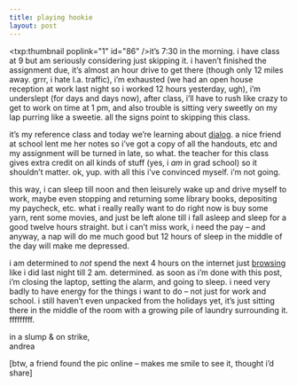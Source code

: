 ```yaml
---
title: playing hookie
layout: post
---
```


<span class="pic"><txp:thumbnail poplink="1" id="86" /></span>it&#8217;s 7:30 in the morning. i have class at 9 but am seriously considering just skipping it. i haven&#8217;t finished the assignment due, it&#8217;s almost an hour drive to get there (though only 12 miles away. grrr, i hate l.a. traffic), i&#8217;m exhausted (we had an open house reception at work last night so i worked 12 hours yesterday, ugh), i&#8217;m underslept (for days and days now), after class, i&#8217;ll have to rush like crazy to get to work on time at 1 pm, and also trouble is sitting very sweetly on my lap purring like a sweetie. all the signs point to skipping this class. 

it&#8217;s my reference class and today we&#8217;re learning about [dialog][1]. a nice friend at school lent me her notes so i&#8217;ve got a copy of all the handouts, etc and my assignment will be turned in late, so what. the teacher for this class gives extra credit on all kinds of stuff (yes, i *am* in grad school) so it shouldn&#8217;t matter. ok, yup. with all this i&#8217;ve convinced myself. i&#8217;m not going. 

this way, i can sleep till noon and then leisurely wake up and drive myself to work, maybe even stopping and returning some library books, depositing my paycheck, etc. what i really really want to do right now is buy some yarn, rent some movies, and just be left alone till i fall asleep and sleep for a good twelve hours straight. but i can&#8217;t miss work, i need the pay &#8211; and anyway, a nap will do me much good but 12 hours of sleep in the middle of the day will make me depressed.

i am determined to *not* spend the next 4 hours on the internet just [b][2][r][3][o][4][w][5][s][6][i]()[n][7][g][8] like i did last night till 2 am. determined. as soon as i&#8217;m done with this post, i&#8217;m closing the laptop, setting the alarm, and going to sleep. i need very badly to have energy for the things i want to do &#8211; not just for work and school. i still haven&#8217;t even unpacked from the holidays yet, it&#8217;s just sitting there in the middle of the room with a growing pile of laundry surrounding it. fffffffff.

in a slump & on strike,  
andrea

[btw, a friend found the pic online &#8211; makes me smile to see it, thought i&#8217;d share]

 [1]: http://library.dialog.com/
 [2]: http://www.tametheweb.com/ttwblog/archives/000791.html
 [3]: http://www.figandplum.com/
 [4]: http://forums.craigslist.org/login/?forumID=20
 [5]: http://forum.textpattern.com/viewtopic.php?id=5173
 [6]: http://nervousness.org/
 [7]: http://www.berrystained.com/
 [8]: http://www.dooce.com/archives/photos/01_31_2003.html